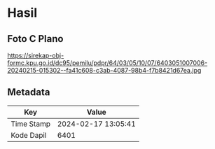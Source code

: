 # Hasil

## Foto C Plano

https://sirekap-obj-formc.kpu.go.id/dc95/pemilu/pdpr/64/03/05/10/07/6403051007006-20240215-015302--fa41c608-c3ab-4087-98b4-f7b8421d67ea.jpg


## Metadata

| Key        | Value               |
| ---------- | ------------------- |
| Time Stamp | 2024-02-17 13:05:41 |
| Kode Dapil | 6401                |



